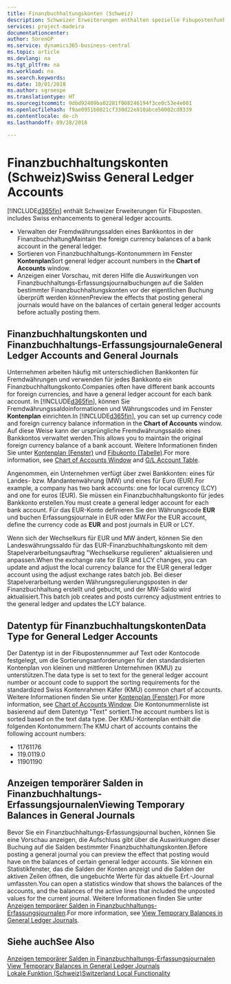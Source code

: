 ```yaml
---
title: Finanzbuchhaltungskonten (Schweiz)
description: Schweizer Erweiterungen enthalten spezielle Fibupostenfunktionen.
services: project-madeira
documentationcenter: 
author: SorenGP
ms.service: dynamics365-business-central
ms.topic: article
ms.devlang: na
ms.tgt_pltfrm: na
ms.workload: na
ms.search.keywords: 
ms.date: 10/01/2018
ms.author: sgroespe
ms.translationtype: HT
ms.sourcegitcommit: 9dbd92409ba02281f008246194f3ce0c53e4e001
ms.openlocfilehash: f9ae0951b0821cf330d22e810abce56002cd8339
ms.contentlocale: de-ch
ms.lasthandoff: 09/28/2018

---
```

# <a name="swiss-general-ledger-accounts"></a><span data-ttu-id="61028-103">Finanzbuchhaltungskonten (Schweiz)</span><span class="sxs-lookup"><span data-stu-id="61028-103">Swiss General Ledger Accounts</span></span>
[!INCLUDE[d365fin](../../includes/d365fin_md.md)] <span data-ttu-id="61028-104">enthält Schweizer Erweiterungen für Fibuposten.</span><span class="sxs-lookup"><span data-stu-id="61028-104"> includes Swiss enhancements to general ledger accounts.</span></span>

- <span data-ttu-id="61028-105">Verwalten der Fremdwährungssalden eines Bankkontos in der Finanzbuchhaltung</span><span class="sxs-lookup"><span data-stu-id="61028-105">Maintain the foreign currency balances of a bank account in the general ledger.</span></span>  
- <span data-ttu-id="61028-106">Sortieren von Finanzbuchhaltungs-Kontonummern im Fenster **Kontenplan**</span><span class="sxs-lookup"><span data-stu-id="61028-106">Sort general ledger account numbers in the **Chart of Accounts** window.</span></span>  
- <span data-ttu-id="61028-107">Anzeigen einer Vorschau, mit deren Hilfe die Auswirkungen von Finanzbuchhaltungs-Erfassungsjournalbuchungen auf die Salden bestimmter Finanzbuchhaltungskonten vor der eigentlichen Buchung überprüft werden können</span><span class="sxs-lookup"><span data-stu-id="61028-107">Preview the effects that posting general journals would have on the balances of certain general ledger accounts before actually posting them.</span></span>  

## <a name="general-ledger-accounts-and-general-journals"></a><span data-ttu-id="61028-108">Finanzbuchhaltungskonten und Finanzbuchhaltungs-Erfassungsjournale</span><span class="sxs-lookup"><span data-stu-id="61028-108">General Ledger Accounts and General Journals</span></span>  
<span data-ttu-id="61028-109">Unternehmen arbeiten häufig mit unterschiedlichen Bankkonten für Fremdwährungen und verwenden für jedes Bankkonto ein Finanzbuchhaltungskonto.</span><span class="sxs-lookup"><span data-stu-id="61028-109">Companies often have different bank accounts for foreign currencies, and have a general ledger account for each bank account.</span></span> <span data-ttu-id="61028-110">In [!INCLUDE[d365fin](../../includes/d365fin_md.md)], können Sie Fremdwährungssaldoinformationen und Währungscodes und im Fenster **Kontenplan** einrichten.</span><span class="sxs-lookup"><span data-stu-id="61028-110">In [!INCLUDE[d365fin](../../includes/d365fin_md.md)], you can set up currency code and foreign currency balance information in the **Chart of Accounts** window.</span></span> <span data-ttu-id="61028-111">Auf diese Weise kann der ursprüngliche Fremdwährungssaldo eines Bankkontos verwaltet werden.</span><span class="sxs-lookup"><span data-stu-id="61028-111">This allows you to maintain the original foreign currency balance of a bank account.</span></span> <span data-ttu-id="61028-112">Weitere Informationen finden Sie unter [Kontenplan (Fenster)](assetId:///fa407624-b670-44b6-8397-91aa606e4c39) und [Fibukonto (Tabelle)](assetId:///a65c2b09-9bb2-43db-8c53-c047bfc49777).</span><span class="sxs-lookup"><span data-stu-id="61028-112">For more information, see [Chart of Accounts Window](assetId:///fa407624-b670-44b6-8397-91aa606e4c39) and [G/L Account Table](assetId:///a65c2b09-9bb2-43db-8c53-c047bfc49777).</span></span>  

<span data-ttu-id="61028-113">Angenommen, ein Unternehmen verfügt über zwei Bankkonten: eines für Landes- bzw. Mandantenwährung (MW) und eines für Euro (EUR).</span><span class="sxs-lookup"><span data-stu-id="61028-113">For example, a company has two bank accounts: one for local currency (LCY) and one for euros (EUR).</span></span> <span data-ttu-id="61028-114">Sie müssen ein Finanzbuchhaltungskonto für jedes Bankkonto erstellen.</span><span class="sxs-lookup"><span data-stu-id="61028-114">You must create a general ledger account for each bank account.</span></span> <span data-ttu-id="61028-115">Für das EUR-Konto definieren Sie den Währungscode **EUR** und buchen Erfassungsjournale in EUR oder MW.</span><span class="sxs-lookup"><span data-stu-id="61028-115">For the EUR account, define the currency code as **EUR** and post journals in EUR or LCY.</span></span>  

<span data-ttu-id="61028-116">Wenn sich der Wechselkurs für EUR und MW ändert, können Sie den Landeswährungssaldo für das EUR-Finanzbuchhaltungskonto mit dem Stapelverarbeitungsauftrag "Wechselkurse regulieren" aktualisieren und anpassen.</span><span class="sxs-lookup"><span data-stu-id="61028-116">When the exchange rate for EUR and LCY changes, you can update and adjust the local currency balance for the EUR general ledger account using the adjust exchange rates batch job.</span></span> <span data-ttu-id="61028-117">Bei dieser Stapelverarbeitung werden Währungsregulierungsposten in der Finanzbuchhaltung erstellt und gebucht, und der MW-Saldo wird aktualisiert.</span><span class="sxs-lookup"><span data-stu-id="61028-117">This batch job creates and posts currency adjustment entries to the general ledger and updates the LCY balance.</span></span>  

## <a name="data-type-for-general-ledger-accounts"></a><span data-ttu-id="61028-118">Datentyp für Finanzbuchhaltungskonten</span><span class="sxs-lookup"><span data-stu-id="61028-118">Data Type for General Ledger Accounts</span></span>  
<span data-ttu-id="61028-119">Der Datentyp ist in der Fibupostennummer auf Text oder Kontocode festgelegt, um die Sortierungsanforderungen für den standardisierten Kontenplan von kleinen und mittleren Unternehmen (KMU) zu unterstützen.</span><span class="sxs-lookup"><span data-stu-id="61028-119">The data type is set to text for the general ledger account number or account code to support the sorting requirements for the standardized Swiss Kontenrahmen Käfer (KMU) common chart of accounts.</span></span> <span data-ttu-id="61028-120">Weitere Informationen finden Sie unter [Kontenplan (Fenster)](assetId:///fa407624-b670-44b6-8397-91aa606e4c39).</span><span class="sxs-lookup"><span data-stu-id="61028-120">For more information, see [Chart of Accounts Window](assetId:///fa407624-b670-44b6-8397-91aa606e4c39).</span></span> <span data-ttu-id="61028-121">Die Kontonummernliste ist basierend auf dem Datentyp "Text" sortiert.</span><span class="sxs-lookup"><span data-stu-id="61028-121">The account numbers list is sorted based on the text data type.</span></span> <span data-ttu-id="61028-122">Der KMU-Kontenplan enthält die folgenden Kontonummern:</span><span class="sxs-lookup"><span data-stu-id="61028-122">The KMU chart of accounts contains the following account numbers:</span></span>  

- <span data-ttu-id="61028-123">1176</span><span class="sxs-lookup"><span data-stu-id="61028-123">1176</span></span>  
- <span data-ttu-id="61028-124">119.0</span><span class="sxs-lookup"><span data-stu-id="61028-124">119.0</span></span>  
- <span data-ttu-id="61028-125">1190</span><span class="sxs-lookup"><span data-stu-id="61028-125">1190</span></span>  

## <a name="viewing-temporary-balances-in-general-journals"></a><span data-ttu-id="61028-126">Anzeigen temporärer Salden in Finanzbuchhaltungs-Erfassungsjournalen</span><span class="sxs-lookup"><span data-stu-id="61028-126">Viewing Temporary Balances in General Journals</span></span>  
<span data-ttu-id="61028-127">Bevor Sie ein Finanzbuchhaltungs-Erfassungsjournal buchen, können Sie eine Vorschau anzeigen, die Aufschluss gibt über die Auswirkungen dieser Buchung auf die Salden bestimmter Finanzbuchhaltungskonten.</span><span class="sxs-lookup"><span data-stu-id="61028-127">Before posting a general journal you can preview the effect that posting would have on the balances of certain general ledger accounts.</span></span> <span data-ttu-id="61028-128">Sie können ein Statistikfenster, das die Salden der Konten anzeigt und die Salden der aktiven Zeilen öffnen, die ungebuchte Werte für das aktuelle Erf.-Journal umfassten.</span><span class="sxs-lookup"><span data-stu-id="61028-128">You can open a statistics window that shows the balances of the accounts, and the balances of the active lines that included the unposted values for the current journal.</span></span> <span data-ttu-id="61028-129">Weitere Informationen finden Sie unter [Anzeigen temporärer Salden in Finanzbuchhaltungs-Erfassungsjournalen](how-to-view-temporary-balances-in-general-ledger-journals.md).</span><span class="sxs-lookup"><span data-stu-id="61028-129">For more information, see [View Temporary Balances in General Ledger Journals](how-to-view-temporary-balances-in-general-ledger-journals.md).</span></span>  

## <a name="see-also"></a><span data-ttu-id="61028-130">Siehe auch</span><span class="sxs-lookup"><span data-stu-id="61028-130">See Also</span></span>  
 <span data-ttu-id="61028-131">[Anzeigen temporärer Salden in Finanzbuchhaltungs-Erfassungsjournalen](how-to-view-temporary-balances-in-general-ledger-journals.md) </span><span class="sxs-lookup"><span data-stu-id="61028-131">[View Temporary Balances in General Ledger Journals](how-to-view-temporary-balances-in-general-ledger-journals.md) </span></span>  
 [<span data-ttu-id="61028-132">Lokale Funktion (Schweiz)</span><span class="sxs-lookup"><span data-stu-id="61028-132">Switzerland Local Functionality</span></span>](switzerland-local-functionality.md)

